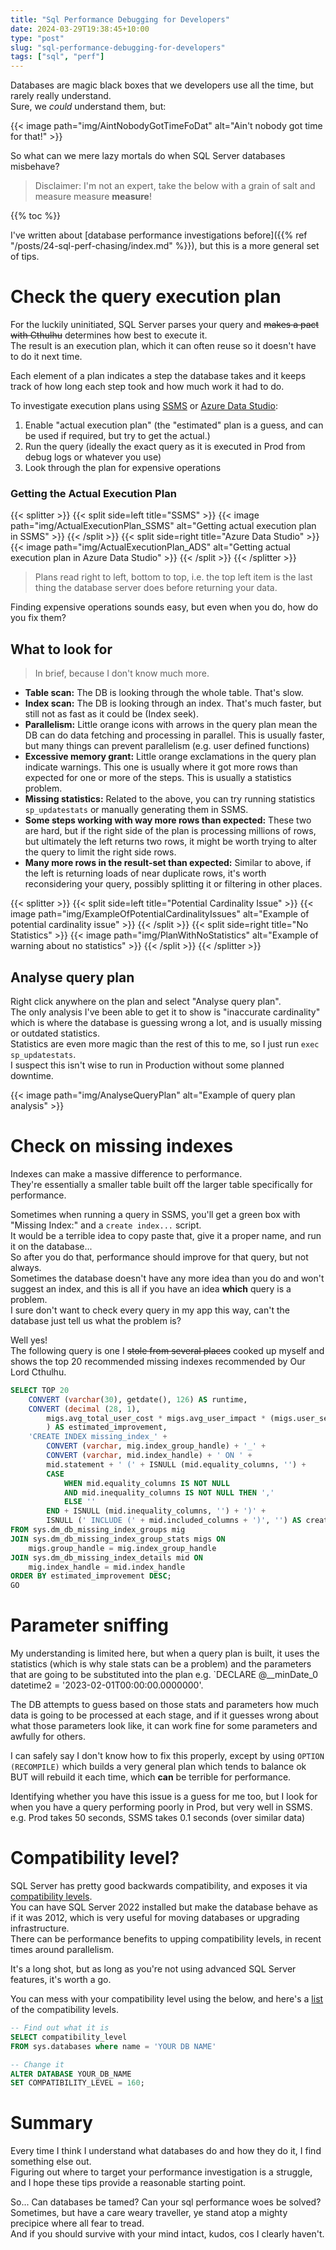 ```yaml
---
title: "Sql Performance Debugging for Developers"
date: 2024-03-29T19:38:45+10:00
type: "post"
slug: "sql-performance-debugging-for-developers"
tags: ["sql", "perf"]
---
```


Databases are magic black boxes that we developers use all the time, but rarely really understand.  
Sure, we *could* understand them, but:  

{{< image path="img/AintNobodyGotTimeFoDat" alt="Ain't nobody got time for that!" >}}

So what can we mere lazy mortals do when SQL Server databases misbehave?  

<!--more-->  

> Disclaimer: I'm not an expert, take the below with a grain of salt and measure measure **measure**!  

{{% toc %}}  

I've written about [database performance investigations before]({{% ref "/posts/24-sql-perf-chasing/index.md" %}}), but this is a more general set of tips.  

# Check the query execution plan  
For the luckily uninitiated, SQL Server parses your query and ~~makes a pact with Cthulhu~~ determines how best to execute it.  
The result is an execution plan, which it can often reuse so it doesn't have to do it next time.

Each element of a plan indicates a step the database takes and it keeps track of how long each step took and how much work it had to do.  

To investigate execution plans using [SSMS](https://learn.microsoft.com/en-us/sql/ssms/download-sql-server-management-studio-ssms?view=sql-server-ver16) or [Azure Data Studio](https://azure.microsoft.com/en-au/products/data-studio):  

1. Enable "actual execution plan" (the "estimated" plan is a guess, and can be used if required, but try to get the actual.)  
2. Run the query (ideally the exact query as it is executed in Prod from debug logs or whatever you use)  
3. Look through the plan for expensive operations

### Getting the Actual Execution Plan

{{< splitter >}}
{{< split side=left title="SSMS" >}}
{{< image path="img/ActualExecutionPlan_SSMS" alt="Getting actual execution plan in SSMS" >}}
{{< /split >}}
{{< split side=right title="Azure Data Studio" >}}
{{< image path="img/ActualExecutionPlan_ADS" alt="Getting actual execution plan in Azure Data Studio" >}}
{{< /split >}}
{{< /splitter >}}  

> Plans read right to left, bottom to top, i.e. the top left item is the last thing the database server does before returning your data.  

Finding expensive operations sounds easy, but even when you do, how do you fix them?

## What to look for  

> In brief, because I don't know much more.  

- **Table scan:** The DB is looking through the whole table. That's slow.  
- **Index scan:** The DB is looking through an index. That's much faster, but still not as fast as it could be (Index seek).  
- **Parallelism:** Little orange icons with arrows in the query plan mean the DB can do data fetching and processing in parallel. This is usually faster, but many things can prevent parallelism (e.g. user defined functions)  
- **Excessive memory grant:** Little orange exclamations in the query plan indicate warnings. This one is usually where it got more rows than expected for one or more of the steps. This is usually a statistics problem.  
- **Missing statistics:** Related to the above, you can try running statistics `sp_updatestats` or manually generating them in SSMS.  
- **Some steps working with way more rows than expected:** These two are hard, but if the right side of the plan is processing millions of rows, but ultimately the left returns two rows, it might be worth trying to alter the query to limit the right side rows.  
- **Many more rows in the result-set than expected:** Similar to above, if the left is returning loads of near duplicate rows, it's worth reconsidering your query, possibly splitting it or filtering in other places.  

{{< splitter >}}
{{< split side=left title="Potential Cardinality Issue" >}}
{{< image path="img/ExampleOfPotentialCardinalityIssues" alt="Example of potential cardinality issue" >}}
{{< /split >}}
{{< split side=right title="No Statistics" >}}
{{< image path="img/PlanWithNoStatistics" alt="Example of warning about no statistics" >}}
{{< /split >}}
{{< /splitter >}}  

## Analyse query plan  
Right click anywhere on the plan and select "Analyse query plan".  
The only analysis I've been able to get it to show is "inaccurate cardinality" which is where the database is guessing wrong a lot, and is usually missing or outdated statistics.  
Statistics are even more magic than the rest of this to me, so I just run `exec sp_updatestats`.  
I suspect this isn't wise to run in Production without some planned downtime.  

{{< image path="img/AnalyseQueryPlan" alt="Example of query plan analysis" >}}

# Check on missing indexes  
Indexes can make a massive difference to performance.  
They're essentially a smaller table built off the larger table specifically for performance.  

Sometimes when running a query in SSMS, you'll get a green box with "Missing Index:" and a `create index...` script.  
It would be a terrible idea to copy paste that, give it a proper name, and run it on the database...  
So after you do that, performance should improve for that query, but not always.  
Sometimes the database doesn't have any more idea than you do and won't suggest an index, and this is all if you have an idea **which** query is a problem.  
I sure don't want to check every query in my app this way, can't the database just tell us what the problem is?    

Well yes!  
The following query is one I ~~stole from several places~~ cooked up myself and shows the top 20 recommended missing indexes recommended by Our Lord Cthulhu.  

```sql
SELECT TOP 20
    CONVERT (varchar(30), getdate(), 126) AS runtime,
    CONVERT (decimal (28, 1), 
        migs.avg_total_user_cost * migs.avg_user_impact * (migs.user_seeks + migs.user_scans) 
        ) AS estimated_improvement,
    'CREATE INDEX missing_index_' + 
        CONVERT (varchar, mig.index_group_handle) + '_' + 
        CONVERT (varchar, mid.index_handle) + ' ON ' + 
        mid.statement + ' (' + ISNULL (mid.equality_columns, '') + 
        CASE
            WHEN mid.equality_columns IS NOT NULL
            AND mid.inequality_columns IS NOT NULL THEN ','
            ELSE ''
        END + ISNULL (mid.inequality_columns, '') + ')' + 
        ISNULL (' INCLUDE (' + mid.included_columns + ')', '') AS create_index_statement
FROM sys.dm_db_missing_index_groups mig
JOIN sys.dm_db_missing_index_group_stats migs ON 
    migs.group_handle = mig.index_group_handle
JOIN sys.dm_db_missing_index_details mid ON 
    mig.index_handle = mid.index_handle
ORDER BY estimated_improvement DESC;
GO
```

# Parameter sniffing  
My understanding is limited here, but when a query plan is built, it uses the statistics (which is why stale stats can be a problem) and the parameters that are going to be substituted into the plan e.g. `DECLARE @__minDate_0 datetime2 = '2023-02-01T00:00:00.0000000'.  

The DB attempts to guess based on those stats and parameters how much data is going to be processed at each stage, and if it guesses wrong about what those parameters look like, it can work fine for some parameters and awfully for others.  

I can safely say I don't know how to fix this properly, except by using `OPTION (RECOMPILE)` which builds a very general plan which tends to balance ok BUT will rebuild it each time, which **can** be terrible for performance.  

Identifying whether you have this issue is a guess for me too, but I look for when you have a query performing poorly in Prod, but very well in SSMS.  
e.g. Prod takes 50 seconds, SSMS takes 0.1 seconds (over similar data)  

# Compatibility level?  
SQL Server has pretty good backwards compatibility, and exposes it via [compatibility levels](https://learn.microsoft.com/en-us/sql/relational-databases/databases/view-or-change-the-compatibility-level-of-a-database?view=sql-server-ver16).  
You can have SQL Server 2022 installed but make the database behave as if it was 2012, which is very useful for moving databases or upgrading infrastructure.  
There can be performance benefits to upping compatibility levels, in recent times around parallelism.  

It's a long shot, but as long as you're not using advanced SQL Server features, it's worth a go.  

You can mess with your compatibility level using the below, and here's a [list](https://learn.microsoft.com/en-us/sql/t-sql/statements/alter-database-transact-sql-compatibility-level?view=sql-server-ver16#compatibility_level--160--150--140--130--120--110--100--90--80-) of the compatibility levels. 

```sql
-- Find out what it is
SELECT compatibility_level  
FROM sys.databases where name = 'YOUR DB NAME'

-- Change it
ALTER DATABASE YOUR_DB_NAME  
SET COMPATIBILITY_LEVEL = 160; 
```

# Summary  
Every time I think I understand what databases do and how they do it, I find something else out.  
Figuring out where to target your performance investigation is a struggle, and I hope these tips provide a reasonable starting point.  

So...
Can databases be tamed? Can your sql performance woes be solved?  
Sometimes, but have a care weary traveller, ye stand atop a mighty precipice where all fear to tread.  
And if you should survive with your mind intact, kudos, cos I clearly haven't.  
